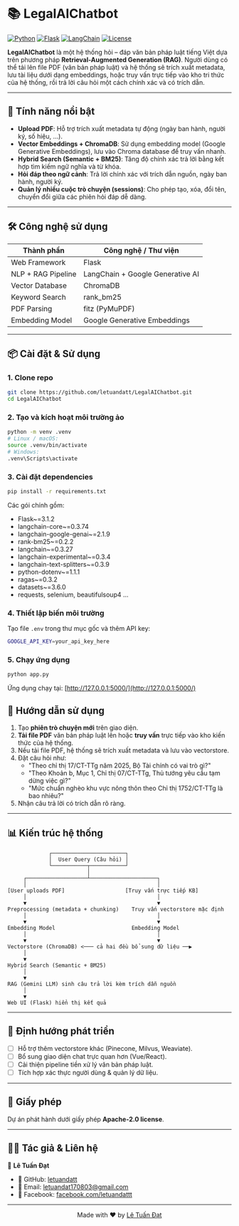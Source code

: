 # 📚 LegalAIChatbot

[![Python](https://img.shields.io/badge/Python-3.12.6-blue.svg)](https://www.python.org/downloads/release/python-3126/)
[![Flask](https://img.shields.io/badge/Flask-3.1.2-green.svg)](https://flask.palletsprojects.com/) 
[![LangChain](https://img.shields.io/badge/LangChain-0.3.x-orange.svg)](https://www.langchain.com/) 
[![License](https://img.shields.io/badge/License-Apache%202.0-yellow.svg)](LICENSE)

**LegalAIChatbot** là một hệ thống hỏi – đáp văn bản pháp luật tiếng Việt dựa trên phương pháp **Retrieval-Augmented Generation (RAG)**. Người dùng có thể tải lên file PDF (văn bản pháp luật) và hệ thống sẽ trích xuất metadata, lưu tài liệu dưới dạng embeddings, hoặc truy vấn trực tiếp vào kho tri thức của hệ thống, rồi trả lời câu hỏi một cách chính xác và có trích dẫn.

---

## 🚀 Tính năng nổi bật

- **Upload PDF**: Hỗ trợ trích xuất metadata tự động (ngày ban hành, người ký, số hiệu, …).
- **Vector Embeddings + ChromaDB**: Sử dụng embedding model (Google Generative Embeddings), lưu vào Chroma database để truy vấn nhanh.
- **Hybrid Search (Semantic + BM25)**: Tăng độ chính xác trả lời bằng kết hợp tìm kiếm ngữ nghĩa và từ khóa.
- **Hỏi đáp theo ngữ cảnh**: Trả lời chính xác với trích dẫn nguồn, ngày ban hành, người ký.
- **Quản lý nhiều cuộc trò chuyện (sessions)**: Cho phép tạo, xóa, đổi tên, chuyển đổi giữa các phiên hỏi đáp dễ dàng.

---

## 🛠️ Công nghệ sử dụng

| Thành phần             | Công nghệ / Thư viện             |
|------------------------|----------------------------------|
| Web Framework          | Flask                            |
| NLP + RAG Pipeline     | LangChain + Google Generative AI |
| Vector Database        | ChromaDB                         |
| Keyword Search         | rank_bm25                        |
| PDF Parsing            | fitz (PyMuPDF)                   |
| Embedding Model        | Google Generative Embeddings     |

---

## 📦 Cài đặt & Sử dụng

### 1. Clone repo

```bash
git clone https://github.com/letuandatt/LegalAIChatbot.git
cd LegalAIChatbot

```

### 2. Tạo và kích hoạt môi trường ảo

```bash
python -m venv .venv
# Linux / macOS:
source .venv/bin/activate
# Windows:
.venv\Scripts\activate
```

### 3. Cài đặt dependencies

```bash
pip install -r requirements.txt
```

Các gói chính gồm:
- Flask~=3.1.2  
- langchain-core~=0.3.74  
- langchain-google-genai~=2.1.9  
- rank-bm25~=0.2.2  
- langchain~=0.3.27  
- langchain-experimental~=0.3.4  
- langchain-text-splitters~=0.3.9  
- python-dotenv~=1.1.1  
- ragas~=0.3.2  
- datasets~=3.6.0  
- requests, selenium, beautifulsoup4 …

### 4. Thiết lập biến môi trường

Tạo file `.env` trong thư mục gốc và thêm API key:

```bash
GOOGLE_API_KEY=your_api_key_here
```

### 5. Chạy ứng dụng

```bash
python app.py
```

Ứng dụng chạy tại: [http://127.0.0.1:5000/](http://127.0.0.1:5000/)

## 📖 Hướng dẫn sử dụng

1. Tạo **phiên trò chuyện mới** trên giao diện.
2. **Tải file PDF** văn bản pháp luật lên hoặc **truy vấn** trực tiếp vào kho kiến thức của hệ thống.
3. Nếu tải file PDF, hệ thống sẽ trích xuất metadata và lưu vào vectorstore.
4. Đặt câu hỏi như:
   - "Theo chỉ thị 17/CT-TTg năm 2025, Bộ Tài chính có vai trò gì?"
   - "Theo Khoản b, Mục 1, Chỉ thị 07/CT-TTg, Thủ tướng yêu cầu tạm dừng việc gì?"
   - "Mức chuẩn nghèo khu vực nông thôn theo Chỉ thị 1752/CT-TTg là bao nhiêu?"
5. Nhận câu trả lời có trích dẫn rõ ràng.

---

## 📊 Kiến trúc hệ thống

```
             ┌───────────────────────┐
             │  User Query (Câu hỏi) │
             └───────────┬───────────┘
                         │
     ┌───────────────────┴─────────────────────┐
     │                                         │
[User uploads PDF]                   [Truy vấn trực tiếp KB]
     │                                         │
     ▼                                         ▼
Preprocessing (metadata + chunking)    Truy vấn vectorstore mặc định
     │                                         │
     ▼                                         ▼
Embedding Model                        Embedding Model
     │                                         │
     ▼                                         ▼
Vectorstore (ChromaDB) <─── cả hai đều bổ sung dữ liệu ──▶
     │
     ▼
Hybrid Search (Semantic + BM25)
     │
     ▼
RAG (Gemini LLM) sinh câu trả lời kèm trích dẫn nguồn 
     │
     ▼
Web UI (Flask) hiển thị kết quả

```

---

## 🔮 Định hướng phát triển

- [ ] Hỗ trợ thêm vectorstore khác (Pinecone, Milvus, Weaviate).
- [ ] Bổ sung giao diện chat trực quan hơn (Vue/React).
- [ ] Cải thiện pipeline tiền xử lý văn bản pháp luật.
- [ ] Tích hợp xác thực người dùng & quản lý dữ liệu.

---

## 📄 Giấy phép

Dự án phát hành dưới giấy phép **Apache-2.0 license**.

---

## 👨‍💻 Tác giả & Liên hệ  

📌 **Lê Tuấn Đạt**  

- 🐙 GitHub: [letuandatt](https://github.com/letuandatt)  
- 📧 Email: [letuandat170803@gmail.com](mailto:letuandat170803@gmail.com)  
- 📘 Facebook: [facebook.com/letuandattt](https://www.facebook.com/letuandattt/)

---

<p style="text-align: center;">  
  Made with ❤️ by <a href="https://github.com/letuandatt">Lê Tuấn Đạt</a>  
</p>